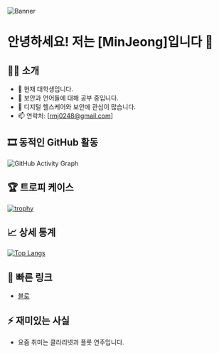 ![Banner](여기에_배너_이미지_URL_삽입)
# 안녕하세요! 저는 [MinJeong]입니다 👋

## 🙋‍♂️ 소개
- 🔭 현재 대학생입니다.
- 🌱 보안과 언어들에 대해 공부 중입니다.
- 👯 디지털 헬스케어와 보안에 관심이 많습니다.
- 📫 연락처: [rmj0248@gmail.com]

## 🎞️ 동적인 GitHub 활동
![GitHub Activity Graph](https://activity-graph.herokuapp.com/graph?username=yourusername&theme=react-dark)

## 🏆 트로피 케이스
[![trophy](https://github-profile-trophy.vercel.app/?username=yourusername&theme=nord&column=7)](https://github.com/ryo-ma/github-profile-trophy)

## 📈 상세 통계
[![Top Langs](https://github-readme-stats.vercel.app/api/top-langs/?username=yourusername&layout=compact&theme=vision-friendly-dark)](https://github.com/anuraghazra/github-readme-stats)

## 🔗 빠른 링크
- [블로](https://dhwldwlddl.tistory.com/)

## ⚡ 재미있는 사실
- 요즘 취미는 클라리넷과 플룻 연주입니다.
